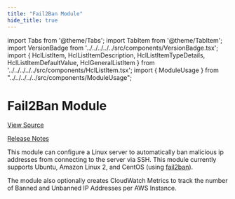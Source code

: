 ```yaml
---
title: "Fail2Ban Module"
hide_title: true
---
```


import Tabs from '@theme/Tabs';
import TabItem from '@theme/TabItem';
import VersionBadge from '../../../../../src/components/VersionBadge.tsx';
import { HclListItem, HclListItemDescription, HclListItemTypeDetails, HclListItemDefaultValue, HclGeneralListItem } from '../../../../../src/components/HclListItem.tsx';
import { ModuleUsage } from "../../../../../src/components/ModuleUsage";

<VersionBadge repoTitle="Security Modules" version="0.74.5" lastModifiedVersion="0.74.2"/>

# Fail2Ban Module

<a href="https://github.com/gruntwork-io/terraform-aws-security/tree/v0.74.5/modules/fail2ban" className="link-button" title="View the source code for this module in GitHub.">View Source</a>

<a href="https://github.com/gruntwork-io/terraform-aws-security/releases/tag/v0.74.2" className="link-button" title="Release notes for only versions which impacted this module.">Release Notes</a>

This module can configure a Linux server to automatically ban malicious ip addresses from connecting to the server
via SSH. This module currently supports Ubuntu, Amazon Linux 2, and CentOS (using
[fail2ban](https://www.fail2ban.org)).

The module also optionally creates CloudWatch Metrics to track the number of Banned and Unbanned IP Addresses per AWS
Instance.

<!-- ##DOCS-SOURCER-START
{
  "originalSources": [
    "https://github.com/gruntwork-io/terraform-aws-security/tree/v0.74.5/modules/fail2ban/readme.md",
    "https://github.com/gruntwork-io/terraform-aws-security/tree/v0.74.5/modules/fail2ban/variables.tf",
    "https://github.com/gruntwork-io/terraform-aws-security/tree/v0.74.5/modules/fail2ban/outputs.tf"
  ],
  "sourcePlugin": "module-catalog-api",
  "hash": "accc183211cebd3faf2c961a79daf211"
}
##DOCS-SOURCER-END -->
